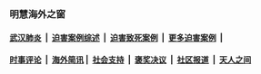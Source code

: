 
### 明慧海外之窗

####  [武汉肺炎](indexes/365.md?t=03150300) &nbsp;|&nbsp;  [迫害案例综述](indexes/328.md?t=03150300) &nbsp;|&nbsp; [迫害致死案例](indexes/277.md?t=03150300)  &nbsp;|&nbsp; [更多迫害案例](indexes/81.md?t=03150300)  &nbsp;|&nbsp; 
####  [时事评论](indexes/19.md?t=03150300) &nbsp;|&nbsp; [海外简讯](indexes/245.md?t=03150300)&nbsp;|&nbsp;  [社会支持](indexes/140.md?t=03150300) &nbsp;|&nbsp; [褒奖决议](indexes/282.md?t=03150300) &nbsp;|&nbsp; [社区报道](indexes/91.md?t=03150300)  &nbsp;|&nbsp; [天人之间](indexes/78.md?t=03150300) 

